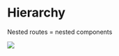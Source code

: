 <!-- .slide: class="two-column with-code title-margin-sm " -->

# Hierarchy

Nested routes = nested components

![](./assets/images/component-nesting.png)

